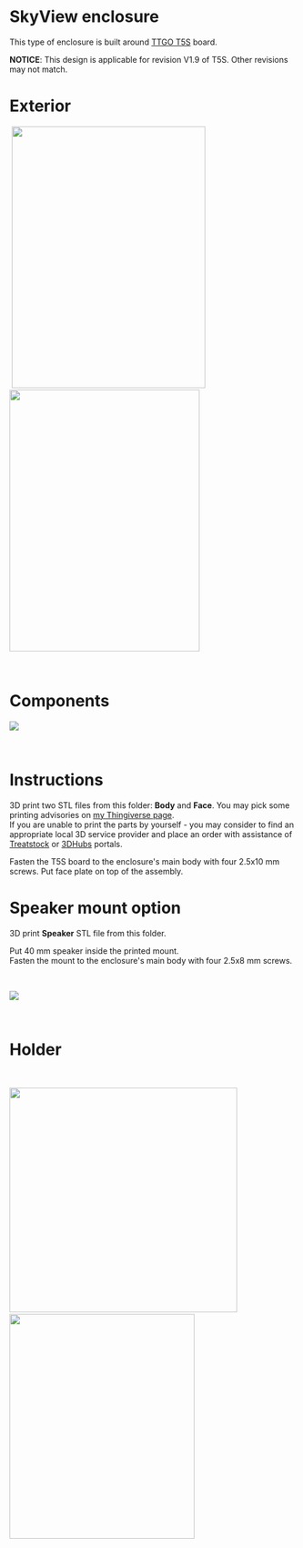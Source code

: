 # SkyView enclosure 

This type of enclosure is built around [TTGO T5S](http://s.click.aliexpress.com/e/Zp4ygfQ) board.<br>

**NOTICE**: This design is applicable for revision V1.9 of T5S. Other revisions may not match.

# Exterior

<p>
&nbsp;<img src="https://github.com/lyusupov/SoftRF/raw/master/documents/images/skyview-25.jpg" height="460" width="340">
&nbsp;<img src="https://github.com/lyusupov/SoftRF/raw/master/documents/images/skyview-24.jpg" height="460" width="334"></p>

<br>

# Components

![](https://github.com/lyusupov/SoftRF/raw/master/documents/images/skyview-22-enclosure.jpg)

<br>

# Instructions

3D print two STL files from this folder: **Body** and **Face**. You may pick some printing advisories on [my Thingiverse page](http://www.thingiverse.com/thing:3702447).<br>
If you are unable to print the parts by yourself - you may consider to find an appropriate local 3D service provider and place an order with assistance of [Treatstock](http://www.treatstock.com) or [3DHubs](http://www.3dhubs.com/) portals.

Fasten the T5S board to the enclosure's main body with four 2.5x10 mm screws.
Put face plate on top of the assembly.

# Speaker mount option

3D print **Speaker** STL file from this folder.<br>

Put 40 mm speaker inside the printed mount.<br>
Fasten the mount to the enclosure's main body with four 2.5x8 mm screws.

<br>

![](https://github.com/lyusupov/SoftRF/raw/master/documents/images/skyview-26.jpg)

<br>

# Holder

<br>

<p><img src="https://github.com/lyusupov/SoftRF/raw/master/documents/images/skyview-27-holder.jpg" height="395" width="400">&nbsp;&nbsp;&nbsp;<img src="https://github.com/lyusupov/SoftRF/raw/master/documents/images/skyview-29-holder.jpg" height="395" width="325"></p>

<br>
